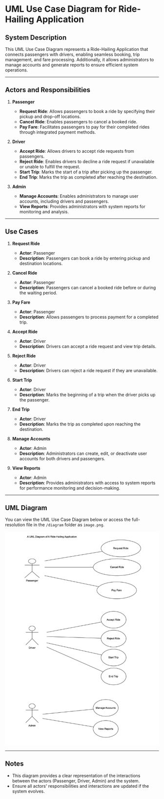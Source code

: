 # UML Use Case Diagram for Ride-Hailing Application

## System Description
This UML Use Case Diagram represents a Ride-Hailing Application that connects passengers with drivers, enabling seamless booking, trip management, and fare processing. Additionally, it allows administrators to manage accounts and generate reports to ensure efficient system operations.

---

## Actors and Responsibilities

1. **Passenger**
   - **Request Ride**: Allows passengers to book a ride by specifying their pickup and drop-off locations.
   - **Cancel Ride**: Enables passengers to cancel a booked ride.
   - **Pay Fare**: Facilitates passengers to pay for their completed rides through integrated payment methods.

2. **Driver**
   - **Accept Ride**: Allows drivers to accept ride requests from passengers.
   - **Reject Ride**: Enables drivers to decline a ride request if unavailable or unable to fulfill the request.
   - **Start Trip**: Marks the start of a trip after picking up the passenger.
   - **End Trip**: Marks the trip as completed after reaching the destination.

3. **Admin**
   - **Manage Accounts**: Enables administrators to manage user accounts, including drivers and passengers.
   - **View Reports**: Provides administrators with system reports for monitoring and analysis.

---

## Use Cases

1. **Request Ride**
   - **Actor**: Passenger  
   - **Description**: Passengers can book a ride by entering pickup and destination locations.

2. **Cancel Ride**
   - **Actor**: Passenger  
   - **Description**: Passengers can cancel a booked ride before or during the waiting period.

3. **Pay Fare**
   - **Actor**: Passenger  
   - **Description**: Allows passengers to process payment for a completed trip.

4. **Accept Ride**
   - **Actor**: Driver  
   - **Description**: Drivers can accept a ride request and view trip details.

5. **Reject Ride**
   - **Actor**: Driver  
   - **Description**: Drivers can reject a ride request if they are unavailable.

6. **Start Trip**
   - **Actor**: Driver  
   - **Description**: Marks the beginning of a trip when the driver picks up the passenger.

7. **End Trip**
   - **Actor**: Driver  
   - **Description**: Marks the trip as completed upon reaching the destination.

8. **Manage Accounts**
   - **Actor**: Admin  
   - **Description**: Administrators can create, edit, or deactivate user accounts for both drivers and passengers.

9. **View Reports**
   - **Actor**: Admin  
   - **Description**: Provides administrators with access to system reports for performance monitoring and decision-making.

---

## UML Diagram

You can view the UML Use Case Diagram below or access the full-resolution file in the `/diagram` folder as `image.png`.

![UML Use Case Diagram](diagram/diagram.png)

---

## Notes
- This diagram provides a clear representation of the interactions between the actors (Passenger, Driver, Admin) and the system.
- Ensure all actors' responsibilities and interactions are updated if the system evolves.
